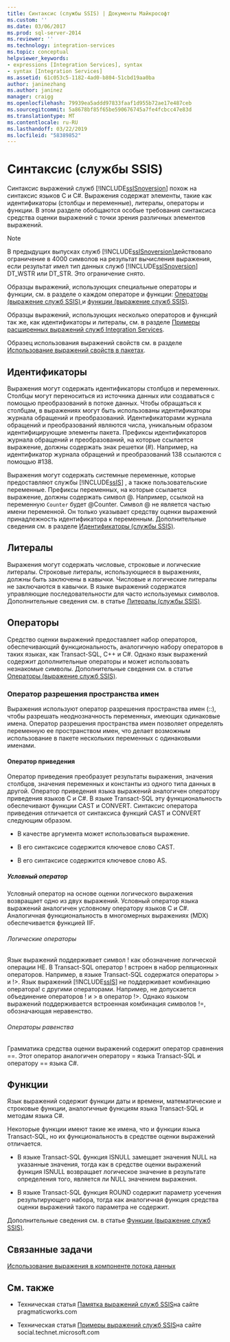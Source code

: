 ```yaml
---
title: Синтаксис (службы SSIS) | Документы Майкрософт
ms.custom: ''
ms.date: 03/06/2017
ms.prod: sql-server-2014
ms.reviewer: ''
ms.technology: integration-services
ms.topic: conceptual
helpviewer_keywords:
- expressions [Integration Services], syntax
- syntax [Integration Services]
ms.assetid: 61c053c5-1182-4ad0-b804-51cbd19aa0ba
author: janinezhang
ms.author: janinez
manager: craigg
ms.openlocfilehash: 79939ea5addd97833faaf1d955b72ae17e487ceb
ms.sourcegitcommit: 5a8678bf85f65be590676745a7fe4fcbcc47e83d
ms.translationtype: MT
ms.contentlocale: ru-RU
ms.lasthandoff: 03/22/2019
ms.locfileid: "58389852"
---
```

# <a name="syntax-ssis"></a>Синтаксис (службы SSIS)
  Синтаксис выражений служб [!INCLUDE[ssISnoversion](../../includes/ssisnoversion-md.md)] похож на синтаксис языков C и C#. Выражения содержат элементы, такие как идентификаторы (столбцы и переменные), литералы, операторы и функции. В этом разделе обобщаются особые требования синтаксиса средства оценки выражений с точки зрения различных элементов выражений.  
  
> [!NOTE]  
>  В предыдущих выпусках служб [!INCLUDE[ssISnoversion](../../includes/ssisnoversion-md.md)]действовало ограничение в 4000 символов на результат вычисления выражения, если результат имел тип данных служб [!INCLUDE[ssISnoversion](../../includes/ssisnoversion-md.md)] DT_WSTR или DT_STR. Это ограничение снято.  
  
 Образцы выражений, использующих специальные операторы и функции, см. в разделе о каждом операторе и функции: [Операторы &#40;выражение служб SSIS&#41; ](operators-ssis-expression.md) и [функции &#40;выражение служб SSIS&#41;](functions-ssis-expression.md).  
  
 Образцы выражений, использующих несколько операторов и функций так же, как идентификаторы и литералы, см. в разделе [Примеры расширенных выражений служб Integration Services](examples-of-advanced-integration-services-expressions.md).  
  
 Образец использования выражений свойств см. в разделе [Использование выражений свойств в пакетах](use-property-expressions-in-packages.md).  
  
## <a name="identifiers"></a>Идентификаторы  
 Выражения могут содержать идентификаторы столбцов и переменных. Столбцы могут переноситься из источника данных или создаваться с помощью преобразований в потоке данных. Чтобы обращаться к столбцам, в выражениях могут быть использованы идентификаторы журнала обращений и преобразований. Идентификаторами журнала обращений и преобразований являются числа, уникальным образом идентифицирующие элементы пакета. Префиксы идентификаторов журнала обращений и преобразований, на которые ссылается выражение, должны содержать знак решетки (#). Например, на идентификатор журнала обращений и преобразований 138 ссылаются с помощью #138.  
  
 Выражения могут содержать системные переменные, которые предоставляют службы [!INCLUDE[ssIS](../../includes/ssis-md.md)] , а также пользовательские переменные. Префиксы переменных, на которые ссылается выражение, должны содержать символ \@. Например, ссылкой на переменную `Counter` будет \@Counter. Символ \@ не является частью имени переменной. Он только указывает средству оценки выражений принадлежность идентификатора к переменным. Дополнительные сведения см. в разделе [Идентификаторы (службы SSIS)](identifiers-ssis.md).  
  
## <a name="literals"></a>Литералы  
 Выражения могут содержать числовые, строковые и логические литералы. Строковые литералы, использующиеся в выражениях, должны быть заключены в кавычки. Числовые и логические литералы не заключаются в кавычки. В языке выражений содержатся управляющие последовательности для часто используемых символов. Дополнительные сведения см. в статье [Литералы (службы SSIS)](numeric-string-and-boolean-literals.md).  
  
## <a name="operators"></a>Операторы  
 Средство оценки выражений предоставляет набор операторов, обеспечивающий функциональность, аналогичную набору операторов в таких языках, как Transact-SQL, C++ и C#. Однако язык выражений содержит дополнительные операторы и может использовать незнакомые символы. Дополнительные сведения см. в статье [Операторы (выражение служб SSIS)](operators-ssis-expression.md).  
  
### <a name="namespace-resolution-operator"></a>Оператор разрешения пространства имен  
 Выражения используют оператор разрешения пространства имен (::), чтобы разрешать неоднозначность переменных, имеющих одинаковые имена. Оператор разрешения пространства имен позволяет определять переменную ее пространством имен, что делает возможным использование в пакете нескольких переменных с одинаковыми именами.  
  
#### <a name="cast-operator"></a>Оператор приведения  
 Оператор приведения преобразует результаты выражения, значения столбцов, значения переменных и константы из одного типа данных в другой. Оператор приведения языка выражений аналогичен оператору приведения языков C и C#. В языке Transact-SQL эту функциональность обеспечивают функции CAST и CONVERT. Синтаксис оператора приведения отличается от синтаксиса функций CAST и CONVERT следующим образом.  
  
-   В качестве аргумента может использоваться выражение.  
  
-   В его синтаксисе содержится ключевое слово CAST.  
  
-   В его синтаксисе содержится ключевое слово AS.  
  
##### <a name="conditional-operator"></a>Условный оператор  
 Условный оператор на основе оценки логического выражения возвращает одно из двух выражений. Условный оператор языка выражений аналогичен условному оператору языков C и C#. Аналогичная функциональность в многомерных выражениях (MDX) обеспечивается функцией IIF.  
  
###### <a name="logical-operators"></a>Логические операторы  
 Язык выражений поддерживает символ ! как обозначение логической операции НЕ. В Transact-SQL оператор ! встроен в набор реляционных операторов. Например, в языке Transact-SQL содержатся операторы > и !>. Язык выражений [!INCLUDE[ssIS](../../includes/ssis-md.md)] не поддерживает комбинацию оператора! с другими операторами. Например, не допускается объединение операторов ! и > в оператор !>. Однако языком выражений поддерживается встроенная комбинация символов !=, обозначающая неравенство.  
  
###### <a name="equality-operators"></a>Операторы равенства  
 Грамматика средства оценки выражений содержит оператор сравнения ==. Этот оператор аналогичен оператору = языка Transact-SQL и оператору == языка C#.  
  
## <a name="functions"></a>Функции  
 Язык выражений содержит функции даты и времени, математические и строковые функции, аналогичные функциям языка Transact-SQL и методам языка C#.  
  
 Некоторые функции имеют такие же имена, что и функции языка Transact-SQL, но их функциональность в средстве оценки выражений отличается.  
  
-   В языке Transact-SQL функция ISNULL замещает значения NULL на указанные значения, тогда как в средстве оценки выражений функция ISNULL возвращает логическое значение в результате определения того, является ли NULL значением выражения.  
  
-   В языке Transact-SQL функция ROUND содержит параметр усечения результирующего набора, тогда как аналогичная функция средства оценки выражений такого параметра не содержит.  
  
 Дополнительные сведения см. в статье [Функции (выражение служб SSIS)](functions-ssis-expression.md).  
  
## <a name="related-tasks"></a>Связанные задачи  
 [Использование выражения в компоненте потока данных](../use-an-expression-in-a-data-flow-component.md)  
  
## <a name="related-content"></a>См. также  
  
-   Техническая статья [Памятка выражений служб SSIS](https://go.microsoft.com/fwlink/?LinkId=217683)на сайте pragmaticworks.com  
  
-   Техническая статья [Примеры выражений служб SSIS](https://go.microsoft.com/fwlink/?LinkId=220761)на сайте social.technet.microsoft.com  
  
  
